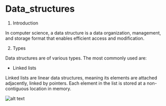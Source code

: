 # Data_structures

1) Introduction

In computer science, a data structure is a data organization, management, and storage format that enables efficient access and modification.

2) Types

Data structures are of various types. The most commonly used are:

- Linked lists

Linked lists are linear data structures, meaning its elements are attached adjacently, linked by pointers. Each element in the list is stored at a non-contiguous location in memory.

![alt text](https://media.geeksforgeeks.org/wp-content/cdn-uploads/gq/2013/03/Linkedlist.png)

